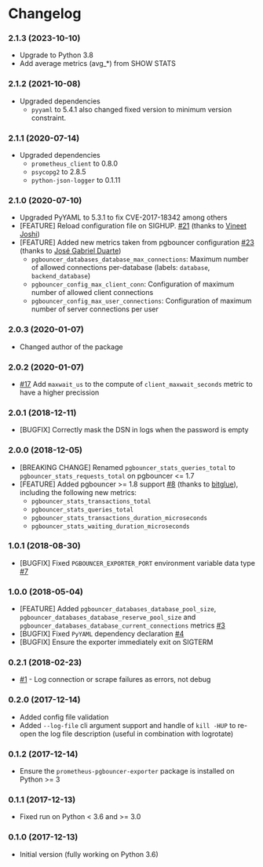# Changelog

### 2.1.3 (2023-10-10)

- Upgrade to Python 3.8
- Add average metrics (avg\_\*) from SHOW STATS

### 2.1.2 (2021-10-08)

- Upgraded dependencies
  - `pyyaml` to 5.4.1 also changed fixed version to minimum version
    constraint.

### 2.1.1 (2020-07-14)

- Upgraded dependencies
  - `prometheus_client` to 0.8.0
  - `psycopg2` to 2.8.5
  - `python-json-logger` to 0.1.11

### 2.1.0 (2020-07-10)

- Upgraded PyYAML to 5.3.1 to fix CVE-2017-18342 among others
- [FEATURE] Reload configuration file on SIGHUP. [#21](https://github.com/spreaker/prometheus-pgbouncer-exporter/pull/21) (thanks to [Vineet Joshi](https://github.com/jvineet))
- [FEATURE] Added new metrics taken from pgbouncer configuration [#23](https://github.com/spreaker/prometheus-pgbouncer-exporter/pull/23) (thanks to [José Gabriel Duarte](https://github.com/jgduarte-stratio))
  - `pgbouncer_databases_database_max_connections`: Maximum number of allowed connections per-database (labels: `database`, `backend_database`)
  - `pgbouncer_config_max_client_conn`: Configuration of maximum number of allowed client connections
  - `pgbouncer_config_max_user_connections`: Configuration of maximum number of server connections per user

### 2.0.3 (2020-01-07)

- Changed author of the package

### 2.0.2 (2020-01-07)

- [#17](https://github.com/spreaker/prometheus-pgbouncer-exporter/pull/17) Add `maxwait_us` to the compute of `client_maxwait_seconds` metric to have a higher precission

### 2.0.1 (2018-12-11)

- [BUGFIX] Correctly mask the DSN in logs when the password is empty

### 2.0.0 (2018-12-05)

- [BREAKING CHANGE] Renamed `pgbouncer_stats_queries_total` to `pgbouncer_stats_requests_total` on pgbouncer <= 1.7
- [FEATURE] Added pgbouncer >= 1.8 support [#8](https://github.com/spreaker/prometheus-pgbouncer-exporter/pull/8) (thanks to [bitglue](https://github.com/bitglue)), including the following new metrics:
  - `pgbouncer_stats_transactions_total`
  - `pgbouncer_stats_queries_total`
  - `pgbouncer_stats_transactions_duration_microseconds`
  - `pgbouncer_stats_waiting_duration_microseconds`

### 1.0.1 (2018-08-30)

- [BUGFIX] Fixed `PGBOUNCER_EXPORTER_PORT` environment variable data type [#7](https://github.com/spreaker/prometheus-pgbouncer-exporter/pull/7)

### 1.0.0 (2018-05-04)

- [FEATURE] Added `pgbouncer_databases_database_pool_size`, `pgbouncer_databases_database_reserve_pool_size` and `pgbouncer_databases_database_current_connections` metrics [#3](https://github.com/spreaker/prometheus-pgbouncer-exporter/pull/3)
- [BUGFIX] Fixed `PyYAML` dependency declaration [#4](https://github.com/spreaker/prometheus-pgbouncer-exporter/pull/4)
- [BUGFIX] Ensure the exporter immediately exit on SIGTERM

### 0.2.1 (2018-02-23)

- [#1](https://github.com/spreaker/prometheus-pgbouncer-exporter/pull/1) - Log connection or scrape failures as errors, not debug

### 0.2.0 (2017-12-14)

- Added config file validation
- Added `--log-file` cli argument support and handle of `kill -HUP` to re-open the log file description (useful in combination with logrotate)

### 0.1.2 (2017-12-14)

- Ensure the `prometheus-pgbouncer-exporter` package is installed on Python >= 3

### 0.1.1 (2017-12-13)

- Fixed run on Python < 3.6 and >= 3.0

### 0.1.0 (2017-12-13)

- Initial version (fully working on Python 3.6)
